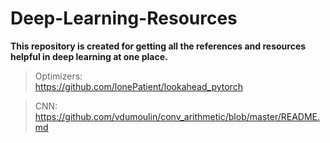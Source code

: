 # Deep-Learning-Resources
**This repository is created for getting all the references and resources helpful in deep learning at one place.**  
> Optimizers:  
https://github.com/lonePatient/lookahead_pytorch  

> CNN:  
https://github.com/vdumoulin/conv_arithmetic/blob/master/README.md
